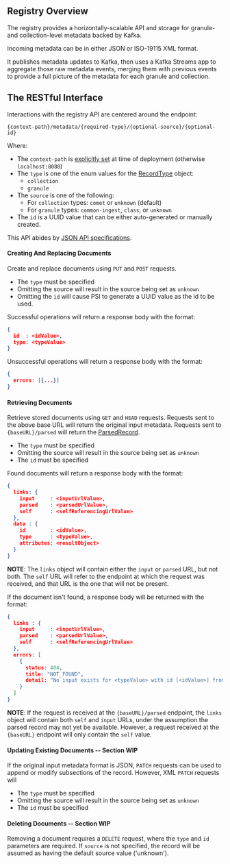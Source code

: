 ## Registry Overview

The registry provides a horizontally-scalable API and storage for granule- and collection-level metadata backed by Kafka. 

Incoming metadata can be in either JSON or ISO-19115 XML format.

It publishes metadata updates to Kafka, then uses a Kafka Streams app to aggregate those raw metadata events, merging them with previous events to provide a full picture of the metadata for each granule and collection. 


## The RESTful Interface
Interactions with the registry API are centered around the endpoint: 

`{context-path}/metadata/{required-type}/{optional-source}/{optional-id}`

Where:
* The `context-path` is [explicitly set](/docs/deployment/project-artifacts.md#config) at time of deployment (otherwise `localhost:8080`)
* The `type` is one of the enum values for the [RecordType](https://github.com/cedardevs/schemas/blob/master/src/main/resources/avro/psi/recordType.avsc) object: 
  * `collection` 
  * `granule`
* The `source` is one of the following:
  * For `collection` types: `comet` or `unknown` (default)
  * For `granule` types: `common-ingest`, `class`, or `unknown`
* The `id` is a UUID value that can be either auto-generated or manually created.

This API abides by [JSON API specifications](https://jsonapi.org/format/). 


#### Creating And Replacing Documents
Create and replace documents using `PUT` and `POST` requests. 
* The `type` must be specified
* Omitting the source will result in the source being set as `unknown`
* Omitting the `id` will cause PSI to generate a UUID value as the id to be used.

Successful operations will return a response body with the format:
```json
{
  id  : <idValue>,
  type: <typeValue>
}
```

Unsuccessful operations will return a response body with the format:
```json
{
  errors: [{...}]
}
```

#### Retrieving Documents
Retrieve stored documents using `GET` and `HEAD` requests. Requests sent to the above base URL will return the original input metadata. Requests sent to `{baseURL}/parsed` will return the [ParsedRecord](https://github.com/cedardevs/schemas/blob/master/src/main/resources/avro/psi/parsedRecord.avsc).
* The `type` must be specified
* Omitting the source will result in the source being set as `unknown`
* The `id` must be specified

Found documents will return a response body with the format:
```json
{
  links: {
    input     : <inputUrlValue>,
    parsed    : <parsedUrlValue>,
    self      : <selfReferencingUrlValue>
  },
  data : {
    id        : <idValue>,
    type      : <typeValue>,
    attributes: <resultObject>
  }
}
```
**NOTE**: The `links` object will contain either the `input` or `parsed` URL, but not both. The `self` URL will refer to the endpoint at which the request was received, and that URL is the one that will not be present.

If the document isn't found, a response body will be returned with the format:
```json
{
  links : {
    input     : <inputUrlValue>,
    parsed    : <parsedUrlValue>,
    self      : <selfReferencingUrlValue>
  },
  errors: [
    {
      status: 404,
      title: "NOT_FOUND",
      detail: "No input exists for <typeValue> with id [<idValue>] from source [<sourceValue>]"
    }
  ]
}
```
**NOTE**: If the request is received at the `{baseURL}/parsed` endpoint, the `links` object will contain both `self` and `input` URLs, under the assumption the parsed record may not yet be available. However, a request received at the `{baseURL}` endpoint will only contain the `self` value.


#### Updating Existing Documents -- Section WIP
If the original input metadata format is JSON, `PATCH` requests can be used to append or modify subsections of the record. However, XML `PATCH` requests will 
* The `type` must be specified
* Omitting the source will result in the source being set as `unknown`
* The `id` must be specified


#### Deleting Documents -- Section WIP
Removing a document requires a `DELETE` request, where the `type` and `id` parameters are required. If `source` is not specified, the record will be assumed as having the default source value ('unknown'). 